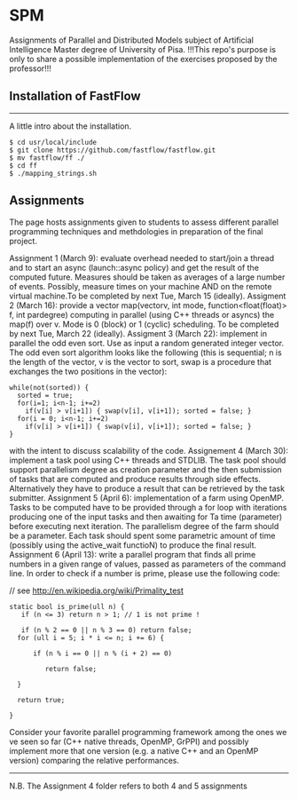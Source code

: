 # SPM
Assignments of Parallel and Distributed Models subject of Artificial Intelligence Master degree of University of Pisa. 
!!!This repo's purpose is only to share a possible implementation of the exercises proposed by the professor!!!

## Installation of FastFlow
***
A little intro about the installation.
```
$ cd usr/local/include
$ git clone https://github.com/fastflow/fastflow.git
$ mv fastflow/ff ./
$ cd ff
$ ./mapping_strings.sh
```

## Assignments
The page hosts assignments given to students to assess different parallel programming techniques and methdologies in preparation of the final project.

Assignment 1 (March 9): evaluate overhead needed to start/join a thread and to start an async (launch::async policy) and get the result of the computed future. Measures should be taken as averages of a large number of events. Possibly, measure times on your machine AND on the remote virtual machine.To be completed by next Tue, March 15 (ideally).
Assigment 2 (March 16): provide a vector<float> map(vector<float>v, int mode, function<float(float)> f, int pardegree) computing in parallel (using C++ threads or asyncs) the map(f) over v. Mode is 0 (block) or 1 (cyclic) scheduling.  To be completed by next Tue, March 22 (ideally).
Assigment 3 (March 22): implement in parallel the odd even sort. Use as input a random generated integer vector. The odd even sort algorithm looks like the following (this is sequential; n is the length of the vector, v is the vector to sort, swap is a procedure that exchanges the two positions in the vector):
  
```
while(not(sorted)) {
  sorted = true;
  for(i=1; i<n-1; i+=2)
    if(v[i] > v[i+1]) { swap(v[i], v[i+1]); sorted = false; }
  for(i = 0; i<n-1; i+=2)
    if(v[i] > v[i+1]) { swap(v[i], v[i+1]); sorted = false; }
}
```
  
with the intent to discuss scalability of the code.
Assignement 4 (March 30): implement a task pool using C++ threads and STDLIB. The task pool should support parallelism degree as creation parameter and the then submission of tasks that are computed and produce results through side effects. Alternatively they have to produce a result that can be retrieved by the task submitter.
Assignment 5 (April 6): implementation of a farm using OpenMP. Tasks to be computed have to be provided through a for loop with iterations producing one of the input tasks and then awaiting for Ta time (parameter) before executing next iteration. The parallelism degree of the farm should be a parameter. Each task should spent some parametric amount of time (possibly using the active_wait functioN) to produce the final result.
Assignment 6 (April 13): write a parallel  program that finds all prime numbers in a given range of values, passed as parameters of the command line. In order to check if a number is prime, please use the following code:

// see http://en.wikipedia.org/wiki/Primality_test
  
```
static bool is_prime(ull n) {
   if (n <= 3) return n > 1; // 1 is not prime !

   if (n % 2 == 0 || n % 3 == 0) return false;
  for (ull i = 5; i * i <= n; i += 6) {

      if (n % i == 0 || n % (i + 2) == 0)

         return false;

  }

  return true;

}
```

Consider your favorite parallel programming framework among the ones we ve seen so far (C++ native threads, OpenMP, GrPPI) and possibly implement more that one version (e.g. a native C++ and an OpenMP version) comparing the relative performances.

***             
N.B. The Assignment 4 folder refers to both 4 and 5 assignments
